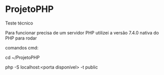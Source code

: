 # ProjetoPHP
Teste técnico

Para funcionar precisa de um servidor PHP utilizei a versão 7.4.0 nativa do PHP para rodar 

comandos cmd: 

cd ~/ProjetoPHP 

php -S localhost:<porta disponível> -t public
